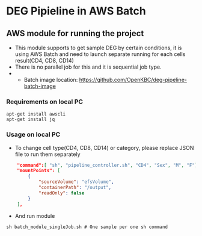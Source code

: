 # DEG Pipieline in AWS Batch

## AWS module for running the project
* This module supports to get sample DEG by certain conditions, it is using AWS Batch and need to launch separate running for each cells result(CD4, CD8, CD14)
* There is no parallel job for this and it is sequential job type.
* * Batch image location: https://github.com/OpenKBC/deg-pipeline-batch-image

### Requirements on local PC
```
apt-get install awscli
apt-get install jq
```

### Usage on local PC
* To change cell type(CD4, CD8, CD14) or category, please replace JSON file to run them separately
```json
    "command":[ "sh", "pipeline_controller.sh", "CD4", "Sex", "M", "F"], # change here
    "mountPoints": [
        {
            "sourceVolume": "efsVolume",
            "containerPath": "/output",
            "readOnly": false
        }
    ],
```
* And run module
```
sh batch_module_singleJob.sh # One sample per one sh command
```